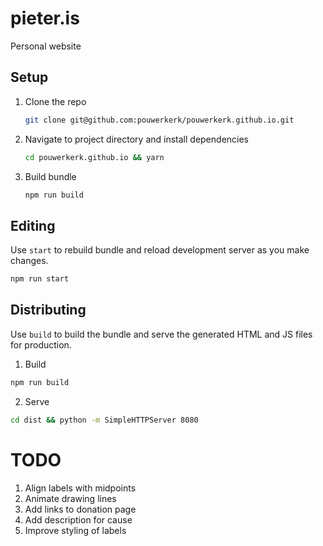 # pieter.is

Personal website

## Setup

1. Clone the repo

    ```bash
    git clone git@github.com:pouwerkerk/pouwerkerk.github.io.git
    ```

2. Navigate to project directory and install dependencies

    ```bash
    cd pouwerkerk.github.io && yarn
    ```

3. Build bundle

    ```bash
    npm run build
    ```

## Editing

Use `start` to rebuild bundle and reload development server as you make changes.

```bash
npm run start
```

## Distributing

Use `build` to build the bundle and serve the generated HTML and JS files for production.

1. Build
```bash
npm run build
```

2. Serve
```bash
cd dist && python -m SimpleHTTPServer 8080
```

# TODO

1. Align labels with midpoints
2. Animate drawing lines
3. Add links to donation page
4. Add description for cause
5. Improve styling of labels
